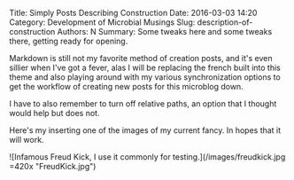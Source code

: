 Title: Simply Posts Describing Construction
Date: 2016-03-03 14:20
Category: Development of Microbial Musings
Slug: description-of-construction
Authors: N
Summary: Some tweaks here and some tweaks there, getting ready for opening.

Markdown is still not my favorite method of creation posts, and it's even sillier when I've got a fever, alas I will be replacing the french built into this theme and also playing around with my various synchronization options to get the workflow of creating new posts for this microblog down.

I have to also remember to turn off relative paths, an option that I thought would help but does not.

Here's my inserting one of the images of my current fancy. In hopes that it will work.

![Infamous Freud Kick, I use it commonly for testing.](/images/freudkick.jpg =420x "FreudKick.jpg")

